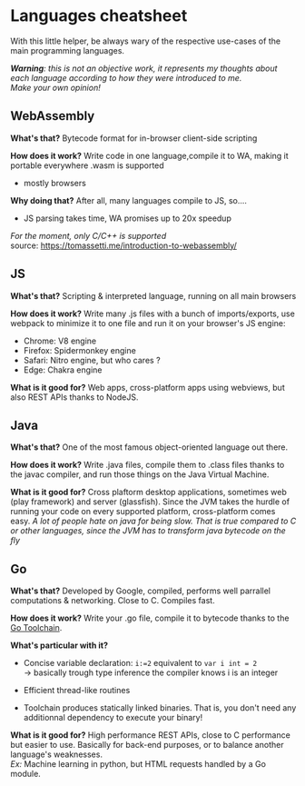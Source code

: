 # Languages cheatsheet

With this little helper, be always wary of the respective use-cases of the main programming languages.  

***Warning**: this is not an objective work, it represents my thoughts about each language according to how they were introduced to me.  
 Make your own opinion!*

## WebAssembly

**What's that?** Bytecode format for in-browser client-side scripting

**How does it work?** Write code in one language,compile it to WA,  making it portable everywhere .wasm is supported
  - mostly browsers
  
**Why doing that?** After all, many languages compile to JS, so....
  - JS parsing takes time, WA promises up to 20x speedup

*For the moment, only C/C++ is supported*  
source: https://tomassetti.me/introduction-to-webassembly/
 
## JS

**What's that?** Scripting &  interpreted language, running on all main browsers
  
 **How does it work?** Write many .js files with a bunch of imports/exports, use webpack to minimize it to one file and run it on your browser's JS engine:
  - Chrome: V8 engine
  - Firefox: Spidermonkey engine
  - Safari: Nitro engine, but who cares ?
  - Edge: Chakra engine
  
 **What is it good for?** Web apps, cross-platform apps using webviews, but also REST APIs thanks to NodeJS.
 
 ## Java
 
 **What's that?** One of the most famous object-oriented language out there.

**How does it work?** Write .java files, compile them to .class files thanks to the javac compiler, and run those things on the Java Virtual Machine.

**What is it good for?** Cross plaftorm desktop applications, sometimes web (play framework) and server (glassfish). Since the JVM takes the hurdle of running your code on every supported platform, cross-platform comes easy.
*A lot of people hate on java for being slow. That is true compared to C or other languages, since the JVM has to transform java bytecode on the fly*


## Go

**What's that?** Developed by Google, compiled, performs well parrallel computations & networking. Close to C. Compiles fast.

**How does it work?** Write your .go file, compile it to bytecode thanks to the [Go Toolchain](https://golang.org/doc/install).

**What's particular with it?**
  - Concise variable declaration:  `i:=2` equivalent to `var i int = 2`  
  -> basically trough type inference the compiler knows i is an integer

  - Efficient thread-like routines 
  - Toolchain produces statically linked binaries. That is, you don't need any additionnal dependency to execute your binary!

  **What is it good for?** High performance REST APIs, close to C performance but easier to use. Basically for back-end purposes, or to balance another language's weaknesses.  
  *Ex:* Machine learning in python, but HTML requests handled by a Go module.